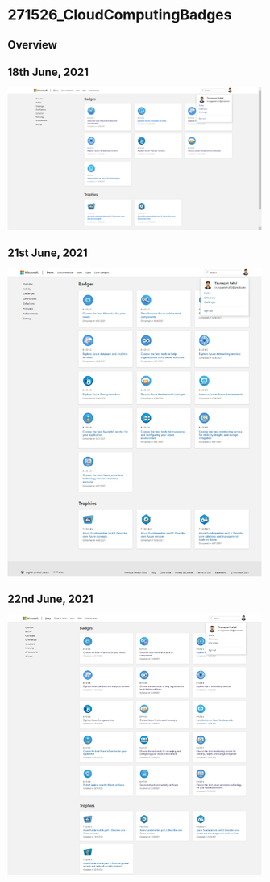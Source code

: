# 271526_CloudComputingBadges

## Overview


## 18th June, 2021
![](https://github.com/T-Rahul/271526_CloudComputingBadges/blob/87029ad880e5d176413cbc19210c1446a2f5f21f/271526_18th%20June.png)

## 21st June, 2021
![](https://github.com/T-Rahul/271526_CloudComputingBadges/blob/b2e94d2ac5aa4c86834478568d0202fc48ae5651/271526_21st%20June.png)

## 22nd June, 2021
![](https://github.com/T-Rahul/271526_CloudComputingBadges/blob/f42e607e442c383a700e94b8b3301b84cfed26df/271526_22nd%20June.png)
